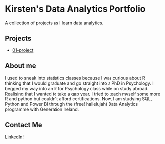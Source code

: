# Kirsten's Data Analytics Portfolio
A collection of projects as I learn data analytics. 

## Projects
- [01-project](/01-project)

## About me
I used to sneak into statistics classes because I was curious about R thinking that I would graduate and go straight into a PhD in Psychology. I begged my way into an R for Psychology class while on study abroad. Realising that I wanted to take a gap year, I tried to teach myself some more R and python but couldn't afford certifications. Now, I am studying SQL, Python and Power BI through the (free! hallelujah) Data Analytics programme with Generation Ireland. 

## Contact Me
[LinkedIn](https://www.linkedin.com/in/kirstenbltzr/)!
